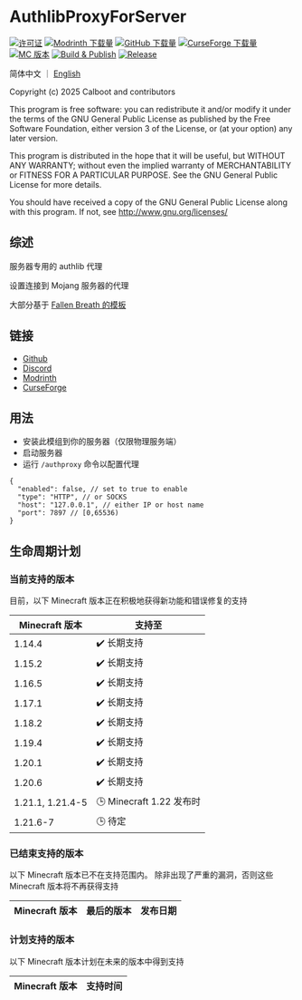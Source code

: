 # AuthlibProxyForServer

[![许可证](https://img.shields.io/static/v1?label=License&message=gpl-v3.0&color=red&logo=gnu)](https://www.gnu.org/licenses/gpl-3.0.txt)
[![Modrinth 下载量](https://img.shields.io/modrinth/dt/authlibproxyforserver?label=Modrinth%20Downloads)](https://modrinth.com/mod/authlibproxyforserver)
[![GitHub 下载量](https://img.shields.io/github/downloads/AyakaCraft/AuthlibProxyForServer/total?label=Github%20Downloads&logo=github)](https://github.com/AyakaCraft/AuthlibProxyForServer/releases)
[![CurseForge 下载量](https://img.shields.io/curseforge/dt/1282523?label=CurseForge%20Downloads&logo=curseforge)](https://www.curseforge.com/minecraft/mc-mods/authlibproxyforserver)
[![MC 版本](https://cf.way2muchnoise.eu/versions/MC%20Version_authlibproxyforserver_all.svg)](https://www.curseforge.com/minecraft/mc-mods/authlibproxyforserver)
[![Build & Publish](https://github.com/AyakaCraft/AuthlibProxyForServer/actions/workflows/release.yml/badge.svg)](https://github.com/AyakaCraft/AuthlibProxyForServer/actions/workflows/release.yml)
[![Release](https://img.shields.io/github/v/release/AyakaCraft/AuthlibProxyForServer?label=Release&include_prereleases)](https://github.com/AyakaCraft/AuthlibProxyForServer/releases)

简体中文 ｜ [English](README.md)

Copyright (c) 2025 Calboot and contributors

This program is free software: you can redistribute it and/or modify
it under the terms of the GNU General Public License as published by
the Free Software Foundation, either version 3 of the License, or
(at your option) any later version.

This program is distributed in the hope that it will be useful,
but WITHOUT ANY WARRANTY; without even the implied warranty of
MERCHANTABILITY or FITNESS FOR A PARTICULAR PURPOSE. See the
GNU General Public License for more details.

You should have received a copy of the GNU General Public License
along with this program. If not, see <http://www.gnu.org/licenses/>

## 综述

服务器专用的 authlib 代理

设置连接到 Mojang 服务器的代理

大部分基于 [Fallen Breath 的模板](https://github.com/Fallen-Breath/fabric-mod-template)

## 链接

- [Github](https://github.com/AyakaCraft/AuthlibProxyForServer)
- [Discord](https://discord.gg/r2WyWrx5vw)
- [Modrinth](https://modrinth.com/mod/authlibproxyforserver)
- [CurseForge](https://www.curseforge.com/minecraft/mc-mods/authlibproxyforserver)

## 用法

- 安装此模组到你的服务器（仅限物理服务端）
- 启动服务器
- 运行 `/authproxy` 命令以配置代理

```json5
{
  "enabled": false, // set to true to enable
  "type": "HTTP", // or SOCKS
  "host": "127.0.0.1", // either IP or host name
  "port": 7897 // [0,65536)
}
```

## 生命周期计划

### 当前支持的版本

目前，以下 Minecraft 版本正在积极地获得新功能和错误修复的支持

| Minecraft 版本     | **支持至**               |
|------------------|-----------------------|
| 1.14.4           | ✔️ 长期支持               |
| 1.15.2           | ✔️ 长期支持               |
| 1.16.5           | ✔️ 长期支持               |
| 1.17.1           | ✔️ 长期支持               |
| 1.18.2           | ✔️ 长期支持               |
| 1.19.4           | ✔️ 长期支持               |
| 1.20.1           | ✔️ 长期支持               |
| 1.20.6           | ✔️ 长期支持               |
| 1.21.1, 1.21.4-5 | 🕒 Minecraft 1.22 发布时 |
| 1.21.6-7         | 🕒 待定                 |

### 已结束支持的版本

以下 Minecraft 版本已不在支持范围内。 除非出现了严重的漏洞，否则这些 Minecraft 版本将不再获得支持

| Minecraft 版本 | **最后的版本** | **发布日期** |
|--------------|-----------|----------|

### 计划支持的版本

以下 Minecraft 版本计划在未来的版本中得到支持

| Minecraft 版本 | 支持时间 |
|--------------|------|
